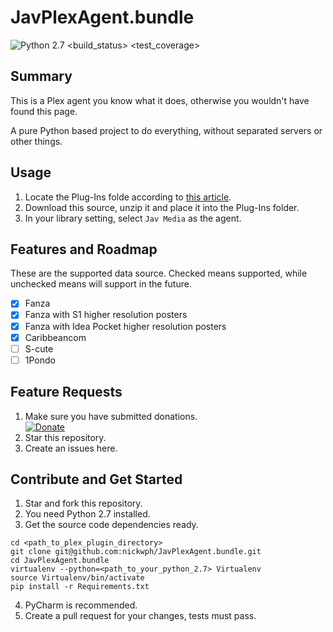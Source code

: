 # JavPlexAgent.bundle

![Python 2.7](https://img.shields.io/badge/python-2.7-3776AB.svg?logo=python&logoColor=white)
 <build_status> <test_coverage>

## Summary

This is a Plex agent you know what it does, otherwise you wouldn't have found this page.

A pure Python based project to do everything, without separated servers or other things. 

## Usage

1. Locate the Plug-Ins folde according to [this article](https://support.plex.tv/articles/201106098-how-do-i-find-the-plug-ins-folder/).
2. Download this source, unzip it and place it into the Plug-Ins folder.
3. In your library setting, select `Jav Media` as the agent.

## Features and Roadmap

These are the supported data source. Checked means supported, while unchecked means will support in the future.

- [x] Fanza
- [x] Fanza with S1 higher resolution posters 
- [x] Fanza with Idea Pocket higher resolution posters 
- [x] Caribbeancom
- [ ] S-cute
- [ ] 1Pondo

## Feature Requests

1. Make sure you have submitted donations.  
[![Donate](https://www.paypalobjects.com/en_US/i/btn/btn_donateCC_LG.gif)](https://www.paypal.com/cgi-bin/webscr?cmd=_s-xclick&hosted_button_id=UKKJEAK6TGKGE&source=url)
2. Star this repository.
3. Create an issues here.

## Contribute and Get Started

1. Star and fork this repository.
2. You need Python 2.7 installed.
3. Get the source code dependencies ready.
```shell script
cd <path_to_plex_plugin_directory>
git clone git@github.com:nickwph/JavPlexAgent.bundle.git
cd JavPlexAgent.bundle
virtualenv --python=<path_to_your_python_2.7> Virtualenv
source Virtualenv/bin/activate
pip install -r Requirements.txt
```
4. PyCharm is recommended.
5. Create a pull request for your changes, tests must pass.
